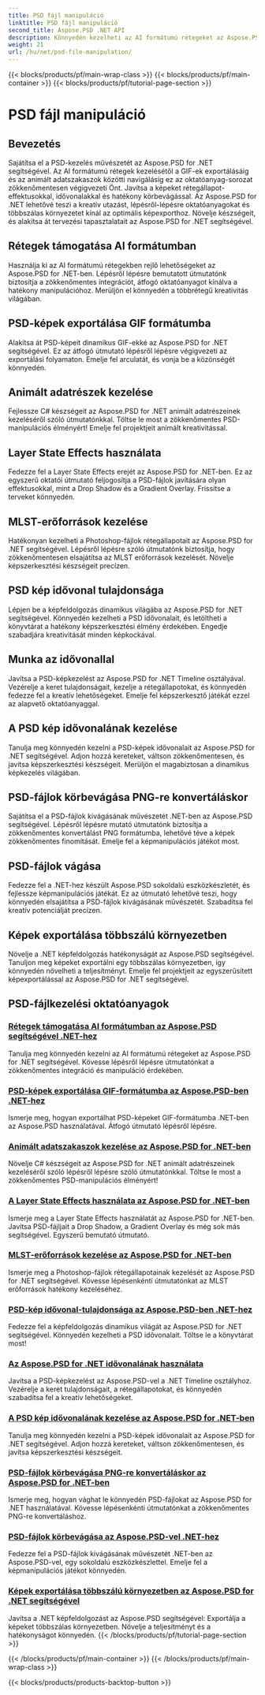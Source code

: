 ```yaml
---
title: PSD fájl manipuláció
linktitle: PSD fájl manipuláció
second_title: Aspose.PSD .NET API
description: Könnyedén kezelheti az AI formátumú rétegeket az Aspose.PSD for .NET segítségével. Ismerje meg a PSD-képek exportálását GIF-formátumba, az animált adatrészek kezelését és a rétegállapotok kezelését.
weight: 21
url: /hu/net/psd-file-manipulation/
---
```


{{< blocks/products/pf/main-wrap-class >}}
{{< blocks/products/pf/main-container >}}
{{< blocks/products/pf/tutorial-page-section >}}

# PSD fájl manipuláció

## Bevezetés

Sajátítsa el a PSD-kezelés művészetét az Aspose.PSD for .NET segítségével. Az AI formátumú rétegek kezelésétől a GIF-ek exportálásáig és az animált adatszakaszok közötti navigálásig ez az oktatóanyag-sorozat zökkenőmentesen végigvezeti Önt. Javítsa a képeket rétegállapot-effektusokkal, idővonalakkal és hatékony körbevágással. Az Aspose.PSD for .NET lehetővé teszi a kreatív utazást, lépésről-lépésre oktatóanyagokat és többszálas környezetet kínál az optimális képexporthoz. Növelje készségeit, és alakítsa át tervezési tapasztalatait az Aspose.PSD for .NET segítségével.

## Rétegek támogatása AI formátumban

Használja ki az AI formátumú rétegekben rejlő lehetőségeket az Aspose.PSD for .NET-ben. Lépésről lépésre bemutatott útmutatónk biztosítja a zökkenőmentes integrációt, átfogó oktatóanyagot kínálva a hatékony manipulációhoz. Merüljön el könnyedén a többrétegű kreativitás világában.

## PSD-képek exportálása GIF formátumba

Alakítsa át PSD-képeit dinamikus GIF-ekké az Aspose.PSD for .NET segítségével. Ez az átfogó útmutató lépésről lépésre végigvezeti az exportálási folyamaton. Emelje fel arculatát, és vonja be a közönségét könnyedén.

## Animált adatrészek kezelése

Fejlessze C# készségeit az Aspose.PSD for .NET animált adatrészeinek kezeléséről szóló útmutatónkkal. Töltse le most a zökkenőmentes PSD-manipulációs élményért! Emelje fel projektjeit animált kreativitással.

## Layer State Effects használata

Fedezze fel a Layer State Effects erejét az Aspose.PSD for .NET-ben. Ez az egyszerű oktatói útmutató feljogosítja a PSD-fájlok javítására olyan effektusokkal, mint a Drop Shadow és a Gradient Overlay. Frissítse a terveket könnyedén.

## MLST-erőforrások kezelése

Hatékonyan kezelheti a Photoshop-fájlok rétegállapotait az Aspose.PSD for .NET segítségével. Lépésről lépésre szóló útmutatónk biztosítja, hogy zökkenőmentesen elsajátítsa az MLST erőforrások kezelését. Növelje képszerkesztési készségeit precízen.

## PSD kép idővonal tulajdonsága

Lépjen be a képfeldolgozás dinamikus világába az Aspose.PSD for .NET segítségével. Könnyedén kezelheti a PSD idővonalait, és letöltheti a könyvtárat a hatékony képszerkesztési élmény érdekében. Engedje szabadjára kreativitását minden képkockával.

## Munka az idővonallal

Javítsa a PSD-képkezelést az Aspose.PSD for .NET Timeline osztályával. Vezérelje a keret tulajdonságait, kezelje a rétegállapotokat, és könnyedén fedezze fel a kreatív lehetőségeket. Emelje fel képszerkesztő játékát ezzel az alapvető oktatóanyaggal.

## A PSD kép idővonalának kezelése

Tanulja meg könnyedén kezelni a PSD-képek idővonalait az Aspose.PSD for .NET segítségével. Adjon hozzá kereteket, váltson zökkenőmentesen, és javítsa képszerkesztési készségeit. Merüljön el magabiztosan a dinamikus képkezelés világában.

## PSD-fájlok körbevágása PNG-re konvertáláskor

Sajátítsa el a PSD-fájlok kivágásának művészetét .NET-ben az Aspose.PSD segítségével. Lépésről lépésre mutató útmutatónk biztosítja a zökkenőmentes konvertálást PNG formátumba, lehetővé téve a képek zökkenőmentes finomítását. Emelje fel a képmanipulációs játékot most.

## PSD-fájlok vágása

Fedezze fel a .NET-hez készült Aspose.PSD sokoldalú eszközkészletét, és fejlessze képmanipulációs játékát. Ez az útmutató lehetővé teszi, hogy könnyedén elsajátítsa a PSD-fájlok kivágásának művészetét. Szabadítsa fel kreatív potenciálját precízen.

## Képek exportálása többszálú környezetben

Növelje a .NET képfeldolgozás hatékonyságát az Aspose.PSD segítségével. Tanuljon meg képeket exportálni egy többszálas környezetben, így könnyedén növelheti a teljesítményt. Emelje fel projektjeit az egyszerűsített képexportálással az Aspose.PSD for .NET segítségével.
## PSD-fájlkezelési oktatóanyagok
### [Rétegek támogatása AI formátumban az Aspose.PSD segítségével .NET-hez](./support-layers-ai-format/)
Tanulja meg könnyedén kezelni az AI formátumú rétegeket az Aspose.PSD for .NET segítségével. Kövesse lépésről lépésre útmutatónkat a zökkenőmentes integráció és manipuláció érdekében.
### [PSD-képek exportálása GIF-formátumba az Aspose.PSD-ben .NET-hez](./export-psd-to-gif/)
Ismerje meg, hogyan exportálhat PSD-képeket GIF-formátumba .NET-ben az Aspose.PSD használatával. Átfogó útmutató lépésről lépésre.
### [Animált adatszakaszok kezelése az Aspose.PSD for .NET-ben](./animated-data-sections/)
Növelje C# készségeit az Aspose.PSD for .NET animált adatrészeinek kezeléséről szóló lépésről lépésre szóló útmutatónkkal. Töltse le most a zökkenőmentes PSD-manipulációs élményért!
### [A Layer State Effects használata az Aspose.PSD for .NET-ben](./layer-state-effects/)
Ismerje meg a Layer State Effects használatát az Aspose.PSD for .NET-ben. Javítsa PSD-fájljait a Drop Shadow, a Gradient Overlay és még sok más segítségével. Egyszerű bemutató útmutató.
### [MLST-erőforrások kezelése az Aspose.PSD for .NET-ben](./mlst-resources/)
Ismerje meg a Photoshop-fájlok rétegállapotainak kezelését az Aspose.PSD for .NET segítségével. Kövesse lépésenkénti útmutatónkat az MLST erőforrások hatékony kezeléséhez.
### [PSD-kép idővonal-tulajdonsága az Aspose.PSD-ben .NET-hez](./psd-image-timeline-property/)
Fedezze fel a képfeldolgozás dinamikus világát az Aspose.PSD for .NET segítségével. Könnyedén kezelheti a PSD idővonalait. Töltse le a könyvtárat most!
### [Az Aspose.PSD for .NET idővonalának használata](./timeline/)
Javítsa a PSD-képkezelést az Aspose.PSD-vel a .NET Timeline osztályhoz. Vezérelje a keret tulajdonságait, a rétegállapotokat, és könnyedén szabadítsa fel a kreatív lehetőségeket.
### [A PSD kép idővonalának kezelése az Aspose.PSD for .NET-ben](./psd-image-timeline/)
Tanulja meg könnyedén kezelni a PSD-képek idővonalait az Aspose.PSD for .NET segítségével. Adjon hozzá kereteket, váltson zökkenőmentesen, és javítsa képszerkesztési készségeit.
### [PSD-fájlok körbevágása PNG-re konvertáláskor az Aspose.PSD for .NET-ben](./crop-psd-conversion-png/)
Ismerje meg, hogyan vághat le könnyedén PSD-fájlokat az Aspose.PSD for .NET használatával. Kövesse lépésenkénti útmutatónkat a zökkenőmentes PNG-re konvertáláshoz.
### [PSD-fájlok körbevágása az Aspose.PSD-vel .NET-hez](./crop-psd-file/)
Fedezze fel a PSD-fájlok kivágásának művészetét .NET-ben az Aspose.PSD-vel, egy sokoldalú eszközkészlettel. Emelje fel a képmanipulációs játékot könnyedén.
### [Képek exportálása többszálú környezetben az Aspose.PSD for .NET segítségével](./export-images-multi-thread/)
Javítsa a .NET képfeldolgozást az Aspose.PSD segítségével: Exportálja a képeket többszálas környezetben. Növelje a teljesítményt és a hatékonyságot könnyedén.
{{< /blocks/products/pf/tutorial-page-section >}}

{{< /blocks/products/pf/main-container >}}
{{< /blocks/products/pf/main-wrap-class >}}

{{< blocks/products/products-backtop-button >}}
